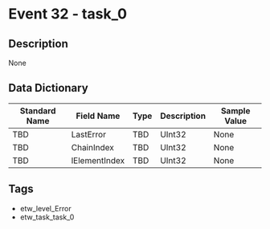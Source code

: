 # Event 32 - task_0

## Description
None

## Data Dictionary
|Standard Name|Field Name|Type|Description|Sample Value|
|---|---|---|---|---|
|TBD|LastError|TBD|UInt32|None|None|
|TBD|ChainIndex|TBD|UInt32|None|None|
|TBD|lElementIndex|TBD|UInt32|None|None|

## Tags
* etw_level_Error
* etw_task_task_0